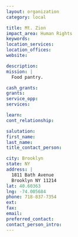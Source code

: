 ```yaml
---
layout: organization
category: local

title: Mt. Zion
impact_area: Human Rights
keywords: 
location_services: 
location_offices: 
website: 

description: 
mission: |
  Food pantry.

cash_grants: 
grants: 
service_opp: 
services: 

learn: 
cont_relationship: 

salutation: 
first_name: 
last_name: 
title_contact_person: 

city: Brooklyn
state: NY
address: |
  1811 Bath Avenue  
  Brooklyn NY 11214
lat: 40.60363
lng: -74.005684
phone: 718-837-7354
ext: 
fax: 
email: 
preferred_contact: 
contact_person_intro: 
---
```

